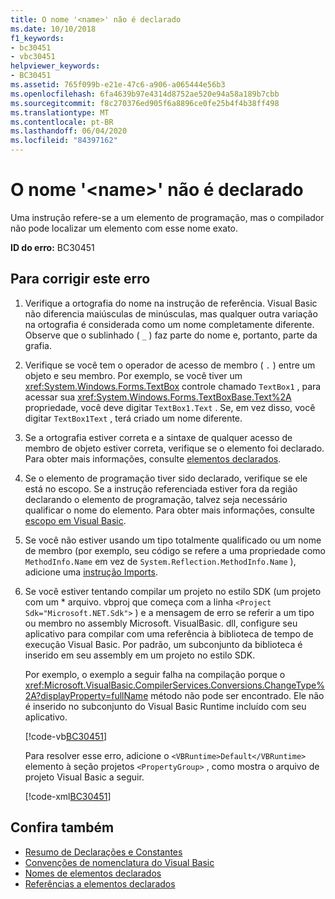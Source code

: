 ```yaml
---
title: O nome '<name>' não é declarado
ms.date: 10/10/2018
f1_keywords:
- bc30451
- vbc30451
helpviewer_keywords:
- BC30451
ms.assetid: 765f099b-e21e-47c6-a906-a065444e56b3
ms.openlocfilehash: 6fa4639b97e4314d8752ae520e94a58a189b7cbb
ms.sourcegitcommit: f8c270376ed905f6a8896ce0fe25b4f4b38ff498
ms.translationtype: MT
ms.contentlocale: pt-BR
ms.lasthandoff: 06/04/2020
ms.locfileid: "84397162"
---
```

# <a name="name-name-is-not-declared"></a>O nome '\<name>' não é declarado
Uma instrução refere-se a um elemento de programação, mas o compilador não pode localizar um elemento com esse nome exato.  
  
 **ID do erro:** BC30451  
  
## <a name="to-correct-this-error"></a>Para corrigir este erro  
  
1. Verifique a ortografia do nome na instrução de referência. Visual Basic não diferencia maiúsculas de minúsculas, mas qualquer outra variação na ortografia é considerada como um nome completamente diferente. Observe que o sublinhado ( `_` ) faz parte do nome e, portanto, parte da grafia.  
  
2. Verifique se você tem o operador de acesso de membro ( `.` ) entre um objeto e seu membro. Por exemplo, se você tiver um <xref:System.Windows.Forms.TextBox> controle chamado `TextBox1` , para acessar sua <xref:System.Windows.Forms.TextBoxBase.Text%2A> propriedade, você deve digitar `TextBox1.Text` . Se, em vez disso, você digitar `TextBox1Text` , terá criado um nome diferente.  
  
3. Se a ortografia estiver correta e a sintaxe de qualquer acesso de membro de objeto estiver correta, verifique se o elemento foi declarado. Para obter mais informações, consulte [elementos declarados](../../programming-guide/language-features/declared-elements/index.md).  
  
4. Se o elemento de programação tiver sido declarado, verifique se ele está no escopo. Se a instrução referenciada estiver fora da região declarando o elemento de programação, talvez seja necessário qualificar o nome do elemento. Para obter mais informações, consulte [escopo em Visual Basic](../../programming-guide/language-features/declared-elements/scope.md).  

5. Se você não estiver usando um tipo totalmente qualificado ou um nome de membro (por exemplo, seu código se refere a uma propriedade como `MethodInfo.Name` em vez de `System.Reflection.MethodInfo.Name` ), adicione uma [instrução Imports](../statements/imports-statement-net-namespace-and-type.md).

6. Se você estiver tentando compilar um projeto no estilo SDK (um projeto com um \* arquivo. vbproj que começa com a linha `<Project Sdk="Microsoft.NET.Sdk">` ) e a mensagem de erro se referir a um tipo ou membro no assembly Microsoft. VisualBasic. dll, configure seu aplicativo para compilar com uma referência à biblioteca de tempo de execução Visual Basic. Por padrão, um subconjunto da biblioteca é inserido em seu assembly em um projeto no estilo SDK.

   Por exemplo, o exemplo a seguir falha na compilação porque o <xref:Microsoft.VisualBasic.CompilerServices.Conversions.ChangeType%2A?displayProperty=fullName> método não pode ser encontrado. Ele não é inserido no subconjunto do Visual Basic Runtime incluído com seu aplicativo.  

   [!code-vb[BC30451](~/samples/snippets/visualbasic/language-reference/error-messages/bc30451/program1.vb?highlight=7)]

   Para resolver esse erro, adicione o `<VBRuntime>Default</VBRuntime>` elemento à seção projetos `<PropertyGroup>` , como mostra o arquivo de projeto Visual Basic a seguir.

   [!code-xml[BC30451](~/samples/snippets/visualbasic/language-reference/error-messages/bc30451/vbruntime.vbproj?highlight=6)]

## <a name="see-also"></a>Confira também

- [Resumo de Declarações e Constantes](../keywords/declarations-and-constants-summary.md)
- [Convenções de nomenclatura do Visual Basic](../../programming-guide/program-structure/naming-conventions.md)
- [Nomes de elementos declarados](../../programming-guide/language-features/declared-elements/declared-element-names.md)
- [Referências a elementos declarados](../../programming-guide/language-features/declared-elements/references-to-declared-elements.md)
